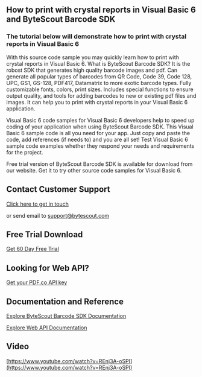 ## How to print with crystal reports in Visual Basic 6 and ByteScout Barcode SDK

### The tutorial below will demonstrate how to print with crystal reports in Visual Basic 6

With this source code sample you may quickly learn how to print with crystal reports in Visual Basic 6. What is ByteScout Barcode SDK? It is the robost SDK that generates high quality barcode images and pdf. Can generate all popular types of barcodes from QR Code, Code 39, Code 128, UPC, GS1, GS-128, PDF417, Datamatrix to more exotic barcode types. Fully customizable fonts, colors, print sizes. Includes special functions to ensure output quality, and tools for adding barcodes to new or existing pdf files and images. It can help you to print with crystal reports in your Visual Basic 6 application.

Visual Basic 6 code samples for Visual Basic 6 developers help to speed up coding of your application when using ByteScout Barcode SDK. This Visual Basic 6 sample code is all you need for your app. Just copy and paste the code, add references (if needs to) and you are all set! Test Visual Basic 6 sample code examples whether they respond your needs and requirements for the project.

Free trial version of ByteScout Barcode SDK is available for download from our website. Get it to try other source code samples for Visual Basic 6.

## Contact Customer Support

[Click here to get in touch](https://bytescout.zendesk.com/hc/en-us/requests/new?subject=ByteScout%20Barcode%20SDK%20Question)

or send email to [support@bytescout.com](mailto:support@bytescout.com?subject=ByteScout%20Barcode%20SDK%20Question) 

## Free Trial Download

[Get 60 Day Free Trial](https://bytescout.com/download/web-installer?utm_source=github-readme)

## Looking for Web API? 

[Get your PDF.co API key](https://pdf.co/documentation/api?utm_source=github-readme)

## Documentation and Reference

[Explore ByteScout Barcode SDK Documentation](https://bytescout.com/documentation/index.html?utm_source=github-readme)

[Explore Web API Documentation](https://pdf.co/documentation/api?utm_source=github-readme)

## Video

[https://www.youtube.com/watch?v=REnj3A-oSPI](https://www.youtube.com/watch?v=REnj3A-oSPI)